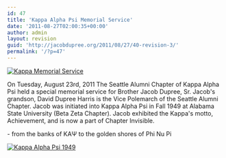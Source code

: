 ```yaml
---
id: 47
title: 'Kappa Alpha Psi Memorial Service'
date: '2011-08-27T02:00:35+00:00'
author: admin
layout: revision
guid: 'http://jacobdupree.org/2011/08/27/40-revision-3/'
permalink: '/?p=47'
---
```


[![](http://jacobdupree.org/wp-content/uploads/2011/08/IMG_1096-300x234.jpg "Kappa Memorial Service")](http://jacobdupree.org/wp-content/uploads/2011/08/IMG_1096.jpg)

On Tuesday, August 23rd, 2011 The Seattle Alumni Chapter of Kappa Alpha Psi held a special memorial service for Brother Jacob Dupree, Sr. Jacob's grandson, David Dupree Harris is the Vice Polemarch of the Seattle Alumni Chapter. Jacob was initiated into Kappa Alpha Psi in Fall 1949 at Alabama State University (Beta Zeta Chapter). Jacob exhibited the Kappa's motto, Achievement, and is now a part of Chapter Invisible.

\- from the banks of KAΨ to the golden shores of Phi Nu Pi

[![](http://jacobdupree.org/wp-content/uploads/2011/08/Picture2.bmp "Kappa Alpha Psi 1949")](http://jacobdupree.org/wp-content/uploads/2011/08/Picture2.bmp)
